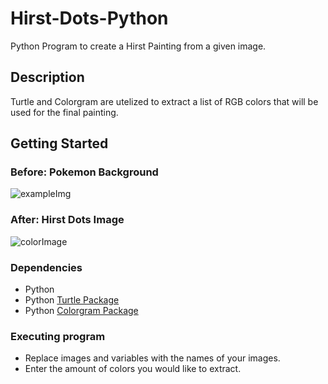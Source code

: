 # Hirst-Dots-Python

Python Program to create a Hirst Painting from a given image.

## Description

Turtle and Colorgram are utelized to extract a list of RGB colors that will be used for the final painting. 

## Getting Started

### Before: Pokemon Background
![exampleImg](https://user-images.githubusercontent.com/52527508/121637708-ae8a1480-ca3e-11eb-8c01-d132464c8917.jpg)

### After: Hirst Dots Image
![colorImage](https://user-images.githubusercontent.com/52527508/121637698-a7630680-ca3e-11eb-8d68-e978b36c4c05.PNG)


### Dependencies

* Python
* Python [Turtle Package](https://realpython.com/beginners-guide-python-turtle/)
* Python [Colorgram Package](https://pypi.org/project/colorgram.py/)

### Executing program

* Replace images and variables with the names of your images. 
* Enter the amount of colors you would like to extract.

